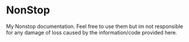 # NonStop
My Nonstop documentation. Feel free to use them but im not responsible for any damage of loss caused by the information/code provided here.
